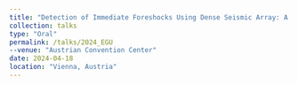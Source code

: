 ```yaml
---
title: "Detection of Immediate Foreshocks Using Dense Seismic Array: A Case Study of the 2021 Ms 6.4 Yangbi aftershock sequence"
collection: talks
type: "Oral"
permalink: /talks/2024_EGU
--venue: "Austrian Convention Center"
date: 2024-04-18
location: "Vienna, Austria"
---
```

